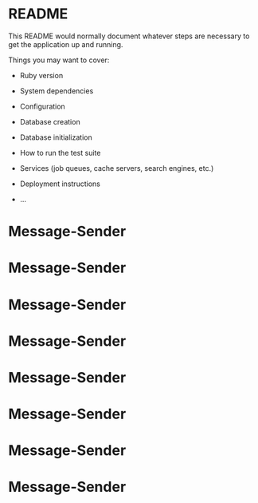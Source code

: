 # README

This README would normally document whatever steps are necessary to get the
application up and running.

Things you may want to cover:

* Ruby version

* System dependencies

* Configuration

* Database creation

* Database initialization

* How to run the test suite

* Services (job queues, cache servers, search engines, etc.)

* Deployment instructions

* ...
# Message-Sender
# Message-Sender
# Message-Sender
# Message-Sender
# Message-Sender
# Message-Sender
# Message-Sender
# Message-Sender
